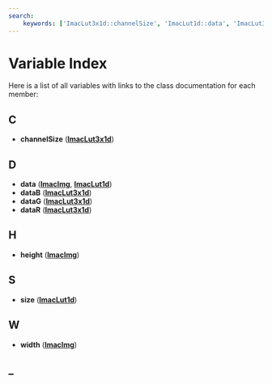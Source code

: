 ```yaml
---
search:
    keywords: ['ImacLut3x1d::channelSize', 'ImacLut1d::data', 'ImacLut3x1d::dataB', 'ImacLut3x1d::dataG', 'ImacLut3x1d::dataR', 'ImacImg::height', 'ImacLut1d::size', 'ImacImg::width']
---
```


# Variable Index

Here is a list of all variables with links to the class documentation for each member:
## C

* **channelSize** ([**ImacLut3x1d**](struct_imac_lut3x1d.md#1a934641b5cca6e83aee82ca2c90547e42))


## D

* **data** ([**ImacImg**](struct_imac_img.md#1ac24cea2bfcc927fd29bc74d1086707d8), [**ImacLut1d**](struct_imac_lut1d.md#1ac24cea2bfcc927fd29bc74d1086707d8))
* **dataB** ([**ImacLut3x1d**](struct_imac_lut3x1d.md#1ac99426b3895d8af217515699adb2c88d))
* **dataG** ([**ImacLut3x1d**](struct_imac_lut3x1d.md#1ac583890c2792d5b2228134611db0a862))
* **dataR** ([**ImacLut3x1d**](struct_imac_lut3x1d.md#1a70b37d650ab9c66ba141566e7906f64a))


## H

* **height** ([**ImacImg**](struct_imac_img.md#1ab2e78c61905b4419fcc7b4cfc500fe85))


## S

* **size** ([**ImacLut1d**](struct_imac_lut1d.md#1aac71ffe03c84523594a575b2062849c3))


## W

* **width** ([**ImacImg**](struct_imac_img.md#1aca34d28e3d8bcbcadb8edb4e3af24f8c))


## \_



